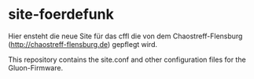 site-foerdefunk
=========

Hier ensteht die neue Site für das cffl die von dem Chaostreff-Flensburg (http://chaostreff-flensburg.de) gepflegt wird.



This repository contains the site.conf and other configuration files for the Gluon-Firmware.
